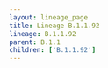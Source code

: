 ```yaml
---
layout: lineage_page
title: Lineage B.1.1.92
lineage: B.1.1.92
parent: B.1.1
children: ['B.1.1.92']
---
```

